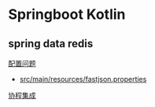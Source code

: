 # Springboot Kotlin

## spring data redis

[配置问题](https://github.com/alibaba/fastjson2/issues/965)

- [src/main/resources/fastjson.properties](src/main/resources/fastjson.properties)

[协程集成](https://docs.spring.io/spring-framework/docs/5.2.0.RELEASE/spring-framework-reference/languages.html#coroutines)
